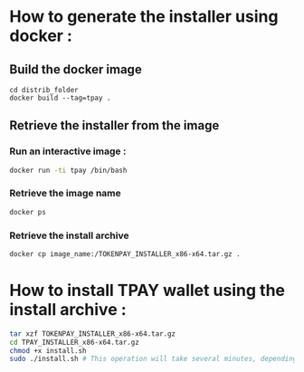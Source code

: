 # How to generate the installer using docker :

## Build the docker image

```
cd distrib_folder
docker build --tag=tpay .  
```

## Retrieve the installer from the image 

### Run an interactive image :

```bash
docker run -ti tpay /bin/bash
```

### Retrieve the image name

```bash
docker ps
```

### Retrieve the install archive 

```bash
docker cp image_name:/TOKENPAY_INSTALLER_x86-x64.tar.gz .
```

# How to install TPAY wallet using the install archive :

```bash
tar xzf TOKENPAY_INSTALLER_x86-x64.tar.gz
cd TPAY_INSTALLER_x86-x64.tar.gz
chmod +x install.sh
sudo ./install.sh # This operation will take several minutes, depending on your connection
```

